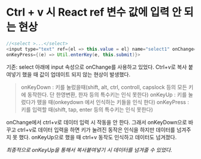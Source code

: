 # Ctrl + v 시 React ref 변수 값에 입력 안 되는 현상 

```java
//<select >...</select> 
<input type="text" ref={el => this.value = el} name="select1" onChange={(e) => Util.dataTransfer(e, this)}
onKeyPress={(e) => Util.enterKey(e, this.submit)}>
```

기존: select 아래에 input 속성으로 onChange를 사용하고 있었다. Ctrl+v로 복사 붙여넣기 했을 때 값이 업데이트 되지 않는 현상이 발생했다.


>onKeyDown : 키를 눌렀을때(shift, alt, ctrl, controll, capslock 등의 모든 키에 동작한다. 단 한영변환, 한자 등의 특수키는 인식 못한다)
onKeyUp : 키를 눌렀다가 뗐을 때(onkeydown 에서 인식하는 키들을 인식 한다)
onKeyPress : 키를 입력할 때(shift, tap, enter 등의 특수키는 인식 못한다)

onChange에서 ctrl+v로 데이터 입력 시 작동을 안 한다.
그래서 onKeyDown으로 바꾸고 ctrl+v로 데이터 입력을 하면 키가 눌려진 동작은 인식을 하지만 데이터를 넘겨주지 못 했다. 
onKeyUp으로 했을 때 ctrl+v 동작도 인식하고 데이터도 넘겨졌다. 

*최종적으로 onKeyUp을 통해서 복사붙여넣기 시 데이터를 넘겨줄 수 있었다.*
